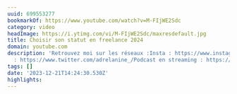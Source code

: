 ```yaml
---
uuid: 699553277
bookmarkOf: https://www.youtube.com/watch?v=M-FIjWE2Sdc
category: video
headImage: https://i.ytimg.com/vi/M-FIjWE2Sdc/maxresdefault.jpg
title: Choisir son statut en freelance 2024
domain: youtube.com
description: 'Retrouvez moi sur les réseaux :Insta : https://www.instagram.com/adrelanine/Twitter
  : https://www.twitter.com/adrelanine_/Podcast en streaming : https://adre...'
tags: []
date: '2023-12-21T14:24:30.530Z'
highlights:
---
```




